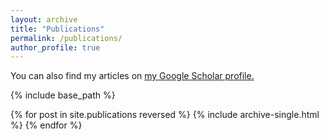 ```yaml
---
layout: archive
title: "Publications"
permalink: /publications/
author_profile: true
---
```



You can also find my articles on <u><a href="https://scholar.google.com/citations?user=E2mDZN0AAAAJ">my Google Scholar profile</a>.</u>


{% include base_path %}

{% for post in site.publications reversed %}
  {% include archive-single.html %}
{% endfor %}
